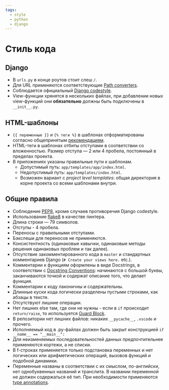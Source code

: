 ```yaml
---
tags:
  - style
  - python
  - django
---
```


# Стиль кода

## Django

- В `urls.py` в конце роутов стоит слеш `/`.
- Для URL применяются соответствующие [Path converters](https://docs.djangoproject.com/en/3.1/topics/http/urls/#path-converters).
- Соблюдается официальный [Django codestyle](https://docs.djangoproject.com/en/dev/internals/contributing/writing-code/coding-style/).
- View-функции хрянятся в нескольких файлах, при добавлении новых view-функций они **обязательно** должны быть подключены в `__init__.py`.

## HTML-шаблоны

- `{{ переменные }}` и `{% теги %}` в шаблонах отформатированы согласно общепринятым [рекомендациям](https://docs.djangoproject.com/en/dev/internals/contributing/writing-code/coding-style/#template-style).
- HTML-теги в шаблонах отбиты отступами в соответствии со вложенностью. Размер отступа — 2 или 4 пробела, постоянный в пределах проекта.
- В приложениях указаны правильные пути к шаблонам.
	+ Допустимый путь: `app/templates/app/index.html`.
	+ Недопустимый путь: `app/templates/index.html`.
	+ Возможен вариант с *project level templates*: общая директория в корне проекта со всеми шаблонами внутри.

## Общие правила

- Cоблюдение [PEP8](https://www.python.org/dev/peps/pep-0008/), кроме случаев противоречия Django codestyle.
- Использование [flake8](https://flake8.pycqa.org/en/latest/) в качестве линтера.
- Длина строки — 79 символов.
- Отступы - 4 пробела.
- Переносы с правильными отступами.
- Бэкслеши для переносов не применяются.
- Консистентность (одинаковые кавычки, одинаковые методы решения одинаковых проблем и так далее).
- Отсутствие закомментированного кода в `master` и стандартных комментариев Django (`# Create your views here.` etc.).
- Комментарии к функциям оформлены в виде Docstrings, в соответствии с [Docstring Conventions](https://www.python.org/dev/peps/pep-0257/): начинаются с большой буквы, заканчиваются точкой и содержат описание того, что делает функция.
- Комментарии к коду лаконичны и содержательны.
- Длинные куски кода логически разделены пустыми строками, как абзацы в тексте.
- Отсутствуют лишние операции.
- Нет лишних else там, где они не нужны - если в `if` происходит `return/raise`, то используется [Guard Block](https://medium.com/lemon-code/guard-clauses-3bc0cd96a2d3).
- В репозитории нет лишних файлов: никаких `__pycache__`, `.vscode` и прочего.
- Исполняемый код в .py-файлах должен быть закрыт конструкцией
``
if __name__ == "__main__":
``
- Для неизменяемых последовательностей данных предпочтительнее применяются кортежи, а не списки.
- В f-строках применяется только подстановка переменных и нет логических или арифметических операций, вызовов функций и подобной динамики.
- Переменные названы в соответствии с их смыслом, по-английски, нет однобуквенных названий и транслита. В названии переменной не должен содержаться её тип. При необходимости применяются [type annotations](https://dev.to/dstarner/using-pythons-type-annotations-4cfe).
